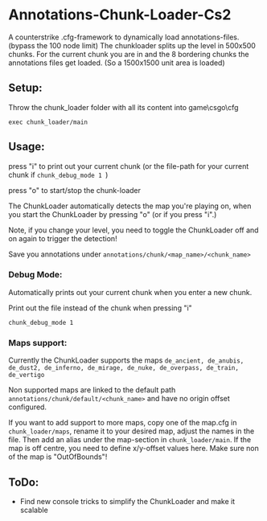# Annotations-Chunk-Loader-Cs2
A counterstrike .cfg-framework to dynamically load annotations-files. (bypass the 100 node limit)
The chunkloader splits up the level in 500x500 chunks. For the current chunk you are in and the 8 bordering chunks the annotations files get loaded. (So a 1500x1500 unit area is loaded)

## Setup:
Throw the chunk_loader folder with all its content into game\csgo\cfg

```exec chunk_loader/main```

## Usage:

press "i" to print out your current chunk (or the file-path for your current chunk if ```chunk_debug_mode 1 ```)

press "o" to start/stop the chunk-loader

The ChunkLoader automatically detects the map you're playing on, when you start the ChunkLoader by pressing "o" (or if you press "i".)

Note, if you change your level, you need to toggle the ChunkLoader off and on again to trigger the detection!

Save you annotations under ```annotations/chunk/<map_name>/<chunk_name>```


### Debug Mode: 
Automatically prints out your current chunk when you enter a new chunk.

Print out the file instead of the chunk when pressing "i"

```chunk_debug_mode 1 ```

### Maps support:

Currently the ChunkLoader supports the maps ```de_ancient, de_anubis, de_dust2, de_inferno, de_mirage, de_nuke, de_overpass, de_train, de_vertigo```

Non supported maps are linked to the default path  ```annotations/chunk/default/<chunk_name>``` and have no origin offset configured.

If you want to add support to more maps, copy one of the map.cfg in ```chunk_loader/maps```, rename it to your desired map, adjust the names in the file. 
Then add an alias under the map-section in ```chunk_loader/main```. If the map is off centre, you need to define x/y-offset values here. 
Make sure non of the map is "OutOfBounds"!


## ToDo:
- Find new console tricks to simplify the ChunkLoader and make it scalable
